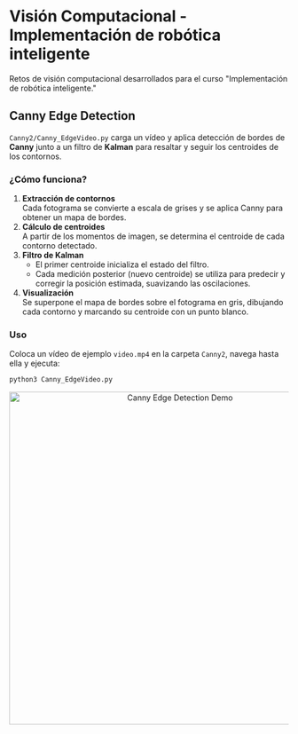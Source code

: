 # Visión Computacional - Implementación de robótica inteligente

Retos de visión computacional desarrollados para el curso "Implementación de robótica inteligente."

## Canny Edge Detection

<code>Canny2/Canny_EdgeVideo.py</code> carga un vídeo y aplica detección de bordes de **Canny** junto a un filtro de **Kalman** para resaltar y seguir los centroides de los contornos.

### ¿Cómo funciona?

1. **Extracción de contornos**  
   Cada fotograma se convierte a escala de grises y se aplica Canny para obtener un mapa de bordes.  
2. **Cálculo de centroides**  
   A partir de los momentos de imagen, se determina el centroide de cada contorno detectado.  
3. **Filtro de Kalman**  
   - El primer centroide inicializa el estado del filtro.  
   - Cada medición posterior (nuevo centroide) se utiliza para predecir y corregir la posición estimada, suavizando las oscilaciones.  
4. **Visualización**  
   Se superpone el mapa de bordes sobre el fotograma en gris, dibujando cada contorno y marcando su centroide con un punto blanco.

### Uso

Coloca un vídeo de ejemplo <code>video.mp4</code> en la carpeta <code>Canny2</code>, navega hasta ella y ejecuta:

```bash
python3 Canny_EdgeVideo.py
```
<p align="center">
  <img src="https://github.com/user-attachments/assets/2443e45b-8fff-40ce-a46f-21987da4b759" alt="Canny Edge Detection Demo" width="600"/>
</p>
